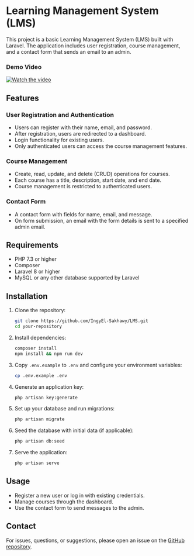 # Learning Management System (LMS)

This project is a basic Learning Management System (LMS) built with Laravel. The application includes user registration, course management, and a contact form that sends an email to an admin.

### Demo Video

[![Watch the video](https://img.youtube.com/vi/Ag7a5rOMHX8/0.jpg)](https://www.youtube.com/watch?v=Ag7a5rOMHX8)

## Features

### User Registration and Authentication

- Users can register with their name, email, and password.
- After registration, users are redirected to a dashboard.
- Login functionality for existing users.
- Only authenticated users can access the course management features.

### Course Management

- Create, read, update, and delete (CRUD) operations for courses.
- Each course has a title, description, start date, and end date.
- Course management is restricted to authenticated users.

### Contact Form

- A contact form with fields for name, email, and message.
- On form submission, an email with the form details is sent to a specified admin email.

## Requirements

- PHP 7.3 or higher
- Composer
- Laravel 8 or higher
- MySQL or any other database supported by Laravel

## Installation

1. Clone the repository:
    ```bash
    git clone https://github.com/IngyEl-Sakhawy/LMS.git
    cd your-repository
    ```

2. Install dependencies:
    ```bash
    composer install
    npm install && npm run dev
    ```

3. Copy `.env.example` to `.env` and configure your environment variables:
    ```bash
    cp .env.example .env
    ```

4. Generate an application key:
    ```bash
    php artisan key:generate
    ```

5. Set up your database and run migrations:
    ```bash
    php artisan migrate
    ```

6. Seed the database with initial data (if applicable):
    ```bash
    php artisan db:seed
    ```

7. Serve the application:
    ```bash
    php artisan serve
    ```

## Usage

- Register a new user or log in with existing credentials.
- Manage courses through the dashboard.
- Use the contact form to send messages to the admin.

## Contact

For issues, questions, or suggestions, please open an issue on the [GitHub repository](https://github.com/IngyEl-Sakhawy/LMS.git/issues).
